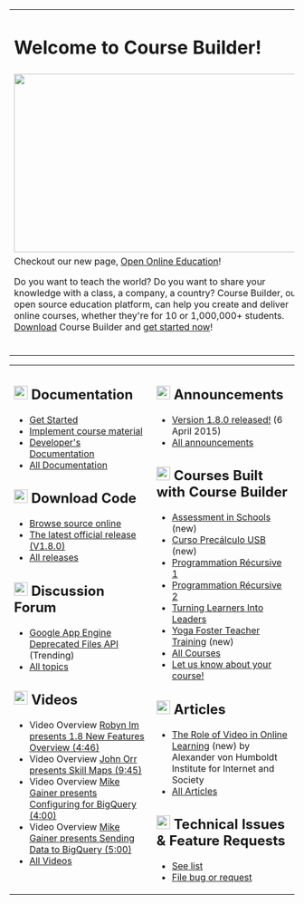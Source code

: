 <table width='1000' align='center'>
<blockquote><tbody>
<blockquote><tr>
<blockquote><td>
<h1>Welcome to Course Builder!</h1>
</td>
</blockquote></tr>
<blockquote><tr>
<blockquote><td><a href='http://www.youtube.com/watch?feature=player_embedded&v=J9FsNrQ9Cqc' target='_blank'><img src='http://img.youtube.com/vi/J9FsNrQ9Cqc/0.jpg' width='525' height=315 /></a>
</td>
</blockquote></blockquote></tr>
<tr>
<blockquote><td width='525'>
Checkout our new page, <a href='http://www.google.com/edu/openonline/index.html'>Open Online Education</a>!</blockquote></blockquote></blockquote>

Do you want to teach the world? Do you want to share your knowledge with a class, a company, a country? Course Builder, our open source education platform, can help you create and deliver online courses, whether they're for 10 or 1,000,000+ students.  <a href='https://code.google.com/p/course-builder/wiki/DownloadCourseBuilder?tm=2'>Download</a> Course Builder and <a href='https://code.google.com/p/course-builder/wiki/CourseBuilderChecklist'>get started now</a>!<br>
<br>
<blockquote></td>
</blockquote><blockquote></tr>
</blockquote><blockquote></tbody>
</table></blockquote>

<table width='1000' align='center'>
<blockquote><tbody>
<blockquote><tr>
<blockquote><td width='50%' valign='top'></blockquote></blockquote></blockquote>

<h2><img src='http://gcb-x-03141590.googlecode.com/git/images/start.png' height='24' width='24' /> Documentation</h2>
<ul><li><a href='CourseBuilderChecklist.md'>Get Started</a>
</li><li><a href='ImplementCourseMaterial.md'>Implement course material</a>
</li><li><a href='https://code.google.com/p/course-builder/wiki/ExtendCB'>Developer's Documentation</a>
</li><li><a href='CBRoles.md'>All Documentation</a></li></ul>

<h2><img src='http://wiki.course-builder.googlecode.com/git/images/cb-download.png' height='24' width='24' /> Download Code</h2>
<ul><li><a href='https://code.google.com/p/course-builder/source/browse?name=V1.8.0'>Browse source online</a>
</li><li><a href='https://code.google.com/p/course-builder/wiki/DownloadCourseBuilder?tm=2'>The latest official release (V1.8.0)</a>
</li><li><a href='https://code.google.com/p/course-builder/wiki/DownloadCourseBuilder?tm=2'>All releases</a></li></ul>

<h2><img src='http://gcb-x-03141590.googlecode.com/git/images/announce.png' height='24' width='24' /> Discussion Forum</h2>

<ul><li><a href='https://groups.google.com/forum/?fromgroups=#!category-topic/course-builder-forum/general-troubleshooting/OGBV5WP2INs'>Google App Engine Deprecated Files API</a> (Trending)<br>
</li><li><a href='https://groups.google.com/forum/?fromgroups#!forum/course-builder-forum'>All topics</a></li></ul>

<h2><img src='http://gcb-x-03141590.googlecode.com/git/images/hoa.png' height='24' width='24' /> Videos</h2>

<ul><li>Video Overview <a href='https://www.youtube.com/watch?v=j5zswydEuOc&list=PLPai_O_OnSmBAfHXuozRvBJY2IOAuJvTf'>Robyn Im presents 1.8 New Features Overview (4:46)</a>
</li><li>Video Overview <a href='https://www.youtube.com/watch?v=Dl9tMMLffhw'>John Orr presents Skill Maps (9:45)</a>
</li><li>Video Overview <a href='https://www.youtube.com/watch?v=2ticBJcZGZ8'>Mike Gainer presents Configuring for BigQuery (4:00)</a>
</li><li>Video Overview <a href='https://www.youtube.com/watch?v=cz80K9DPtxg'>Mike Gainer presents Sending Data to BigQuery (5:00)</a>
</li><li><a href='https://www.youtube.com/playlist?list=PLPai_O_OnSmBAfHXuozRvBJY2IOAuJvTf'>All Videos</a></li></ul>

<blockquote></td>
<td width='50%' valign='top'>
<h2><img src='http://gcb-x-03141590.googlecode.com/git/images/announce.png' height='24' width='24' /> Announcements</h2></blockquote>

<ul><li><a href='https://groups.google.com/forum/?fromgroups#!topic/course-builder-announce/n2PlTBumTmI'>Version 1.8.0 released!</a> (6 April 2015)<br>
</li><li><a href='https://groups.google.com/forum/?fromgroups#!forum/course-builder-announce'>All announcements</a></li></ul>

<h2><img src='http://wiki.course-builder.googlecode.com/git/images/created-courses.png' height='24' width='24' /> Courses Built with Course Builder</h2>

<ul><li><a href='https://eabooc.appspot.com/preview'>Assessment in Schools</a> (new)<br>
</li><li><a href='https://precalculo-usb.appspot.com/Curso_Precalculo_USB/course'>Curso Precálculo USB</a> (new)<br>
</li><li><a href='https://programmation-recursive-1.appspot.com/course'>Programmation Récursive 1</a>
</li><li><a href='https://programmation-recursive-2.appspot.com/course'>Programmation Récursive 2</a>
</li><li><a href='https://jgionlineeducation.appspot.com/MOOC2015/preview'>Turning Learners Into Leaders</a>
</li><li><a href='https://yogafosterteachertraining.appspot.com/'>Yoga Foster Teacher Training</a> (new)<br>
</li><li><a href='ListOfCourses.md'>All Courses</a>
</li><li><a href='https://docs.google.com/a/google.com/forms/viewform?id=s3UFJsP0JeqY2t4YIIm40gA&sid=2ab0c1ab6da6db04&token=OW4tvjoBAAA.iA2VQyyRWufn4YyMKREosg.vrs_oH-FCjoNn9YxmglGmg'>Let us know about your course!</a></li></ul>

<h2><img src='http://wiki.course-builder.googlecode.com/git/images/articles-blog.png' height='24' width='24' /> Articles</h2>
<ul><li><a href='http://www.hiig.de/en/innovations-in-online-learning/'>The Role of Video in Online Learning</a> (new) by Alexander von Humboldt Institute for Internet and Society<br>
</li><li><a href='ListOfArticles.md'>All Articles</a></li></ul>

<h2><img src='http://wiki.course-builder.googlecode.com/git/images/issue-tracker.png' height='24' width='24' /> Technical Issues & Feature Requests</h2>
<ul><li><a href='http://code.google.com/p/course-builder/issues/list'>See list</a>
</li><li><a href='http://code.google.com/p/course-builder/issues/entry'>File bug or request</a></li></ul>

<blockquote></td>
</blockquote><blockquote></tr>
</blockquote><blockquote></tbody>
</table>